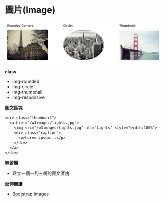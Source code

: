 # 圖片(Image)

![Bootstrap Image](./assets/image.png)

**class**

* img-rounded
* img-circle
* img-thumbnail
* img-responsive

**圖文區塊**

```
<div class="thumbnail">
  <a href="/w3images/lights.jpg">
    <img src="/w3images/lights.jpg" alt="Lights" style="width:100%">
    <div class="caption">
      <p>Lorem ipsum...</p>
    </div>
  </a>
</div>
```

**練習題**

* 建立一個一列三欄的圖文區塊

**延伸閱讀**

* [Bootstrap Images](http://www.w3schools.com/bootstrap/bootstrap_images.asp)
